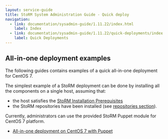 ```yaml
---
layout: service-guide
title: StoRM System Administration Guide - Quick deploy
navigation:
  - link: documentation/sysadmin-guide/1.11.22/index.html
    label: Index
  - link: documentation/sysadmin-guide/1.11.22/quick-deployments/index.html
    label: Quick Deployments
---
```


## All-in-one deployment examples <a name="quickdeploy">&nbsp;</a>

The following guides contains examples of a quick all-in-one deployment for CentOS 7.

The simplest example of a StoRM deployment can be done by installing all the components on a single host,
assuming that:

- the host satisfies the [StoRM Installation Prerequisites][INSTALL-PREREQ]
- the StoRM repositories have been installed (see [repositories section][REPOSETTINGS]).

Currently, administrators can use the provided StoRM Puppet module for CentOS 7 platform.

* [All-in-one deployment on CentOS 7 with Puppet](centos7/index.html)

[INSTALL-PREREQ]: {{site.baseurl}}/documentation/sysadmin-guide/1.11.20/installation-prerequisites/index.html
[REPOSETTINGS]: {{site.baseurl}}/documentation/sysadmin-guide/1.11.20/repositories/index.html